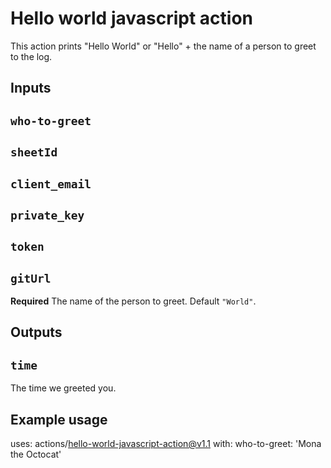 # Hello world javascript action

This action prints "Hello World" or "Hello" + the name of a person to greet to the log.

## Inputs

## `who-to-greet`
## `sheetId`
## `client_email`
## `private_key`
## `token`
## `gitUrl`

**Required** The name of the person to greet. Default `"World"`.

## Outputs

## `time`

The time we greeted you.

## Example usage

uses: actions/hello-world-javascript-action@v1.1
with:
  who-to-greet: 'Mona the Octocat'